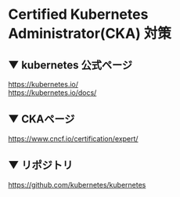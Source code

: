 # Certified Kubernetes Administrator(CKA) 対策

## ▼ kubernetes 公式ページ
https://kubernetes.io/  <br />
https://kubernetes.io/docs/

## ▼ CKAページ
https://www.cncf.io/certification/expert/

## ▼ リポジトリ
https://github.com/kubernetes/kubernetes
